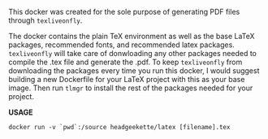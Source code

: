 This docker was created for the sole purpose of generating PDF files through `texliveonfly`.

The docker contains the plain TeX environment as well as the base LaTeX packages, recommended fonts, and recommended latex packages.  `texliveonfly` will take care of donwloading any other packages needed to compile the .tex file and generate the .pdf. To keep `texliveonfly` from downloading the packages every time you run this docker, I would suggest building a new Dockerfile for your LaTeX project with this as your base image. Then run `tlmgr` to install the rest of the packages needed for your project.

**USAGE**

    docker run -v `pwd`:/source headgeekette/latex [filename].tex

